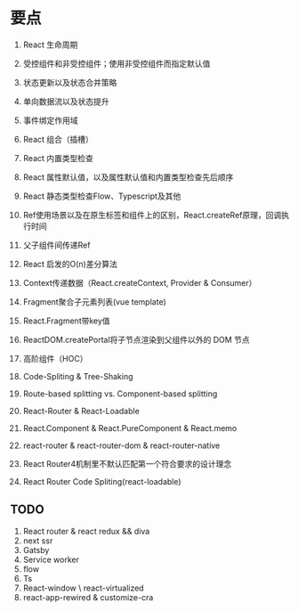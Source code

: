 # 要点

1. React 生命周期
2. 受控组件和非受控组件；使用非受控组件而指定默认值  
3. 状态更新以及状态合并策略  
4. 单向数据流以及状态提升  
5. 事件绑定作用域  
6. React 组合（插槽）  

7. React 内置类型检查  
8. React 属性默认值，以及属性默认值和内置类型检查先后顺序  
9. React 静态类型检查Flow、Typescript及其他  
10. Ref使用场景以及在原生标签和组件上的区别，React.createRef原理，回调执行时间  
11. 父子组件间传递Ref  
12. React 启发的O(n)差分算法  
13. Context传递数据（React.createContext, Provider & Consumer）  
14. Fragment聚合子元素列表(vue template)  
15. React.Fragment带key值  
16. ReactDOM.createPortal将子节点渲染到父组件以外的 DOM 节点  
17. 高阶组件（HOC）
18. Code-Spliting & Tree-Shaking  
19. Route-based splitting vs. Component-based splitting  
20. React-Router & React-Loadable  
21. React.Component & React.PureComponent & React.memo  
22. react-router & react-router-dom & react-router-native
23. React Router4机制里不默认匹配第一个符合要求的设计理念
24. React Router Code Spliting(react-loadable)

## TODO

1. React router & react redux && diva  
2. next ssr  
3. Gatsby  
4. Service worker  
5. flow  
6. Ts  
7. React-window \ react-virtualized  
8. react-app-rewired & customize-cra  

